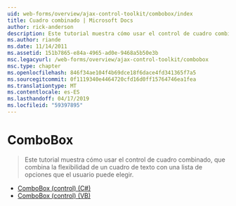 ```yaml
---
uid: web-forms/overview/ajax-control-toolkit/combobox/index
title: Cuadro combinado | Microsoft Docs
author: rick-anderson
description: Este tutorial muestra cómo usar el control de cuadro combinado, que combina la flexibilidad de un cuadro de texto con una lista de opciones que el usuario puede elegir.
ms.author: riande
ms.date: 11/14/2011
ms.assetid: 151b7865-e84a-4965-ad0e-9468a5b50e3b
msc.legacyurl: /web-forms/overview/ajax-control-toolkit/combobox
msc.type: chapter
ms.openlocfilehash: 846f34ae104f4b69dce18f6dace4fd341365f7a5
ms.sourcegitcommit: 0f1119340e4464720cfd16d0ff15764746ea1fea
ms.translationtype: MT
ms.contentlocale: es-ES
ms.lasthandoff: 04/17/2019
ms.locfileid: "59397895"
---
```

# <a name="combobox"></a>ComboBox

> Este tutorial muestra cómo usar el control de cuadro combinado, que combina la flexibilidad de un cuadro de texto con una lista de opciones que el usuario puede elegir.


- [ComboBox (control) (C#)](how-do-i-use-the-combobox-control-cs.md)
- [ComboBox (control) (VB)](how-do-i-use-the-combobox-control-vb.md)
